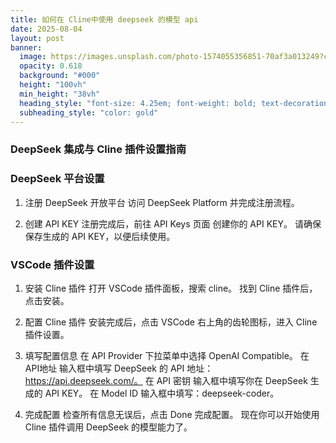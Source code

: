 ```yaml
---
title: 如何在 Cline中使用 deepseek 的模型 api
date: 2025-08-04
layout: post
banner:
  image: https://images.unsplash.com/photo-1574055356851-70af3a013249?crop=entropy&cs=tinysrgb&fit=max&fm=jpg&ixid=M3w2OTIwMzJ8MHwxfHJhbmRvbXx8fHx8fHx8fDE3NTQyODM1MjR8&ixlib=rb-4.1.0&q=80&w=1080
  opacity: 0.618
  background: "#000"
  height: "100vh"
  min_height: "38vh"
  heading_style: "font-size: 4.25em; font-weight: bold; text-decoration: underline"
  subheading_style: "color: gold"
---
```


### DeepSeek 集成与 Cline 插件设置指南

### DeepSeek 平台设置

1. 注册 DeepSeek 开放平台
访问 DeepSeek Platform 并完成注册流程。

1. 创建 API KEY
注册完成后，前往 API Keys 页面 创建你的 API KEY。
请确保保存生成的 API KEY，以便后续使用。

### VSCode 插件设置

1. 安装 Cline 插件
打开 VSCode 插件面板，搜索 cline。
找到 Cline 插件后，点击安装。

1. 配置 Cline 插件
安装完成后，点击 VSCode 右上角的齿轮图标，进入 Cline 插件设置。

1. 填写配置信息
在 API Provider 下拉菜单中选择 OpenAI Compatible。
在 API地址 输入框中填写 DeepSeek 的 API 地址：https://api.deepseek.com/。
在 API 密钥 输入框中填写你在 DeepSeek 生成的 API KEY。
在 Model ID 输入框中填写：deepseek-coder。

1. 完成配置
检查所有信息无误后，点击 Done 完成配置。
现在你可以开始使用 Cline 插件调用 DeepSeek 的模型能力了。